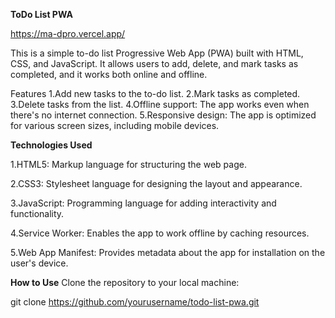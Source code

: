 **ToDo List PWA**

https://ma-dpro.vercel.app/

This is a simple to-do list Progressive Web App (PWA) built with HTML, CSS, and JavaScript. 
It allows users to add, delete, and mark tasks as completed, and it works both online and offline.

Features
1.Add new tasks to the to-do list.
2.Mark tasks as completed.
3.Delete tasks from the list.
4.Offline support: The app works even when there's no internet connection.
5.Responsive design: The app is optimized for various screen sizes, including mobile devices.

**Technologies Used**


1.HTML5: Markup language for structuring the web page.

2.CSS3: Stylesheet language for designing the layout and appearance.

3.JavaScript: Programming language for adding interactivity and functionality.

4.Service Worker: Enables the app to work offline by caching resources.

5.Web App Manifest: Provides metadata about the app for installation on the user's device.

**How to Use**
Clone the repository to your local machine:

git clone https://github.com/yourusername/todo-list-pwa.git

